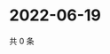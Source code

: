 # 2022-06-19

共 0 条

<!-- BEGIN WEIBO -->
<!-- 最后更新时间 Sun Jun 19 2022 05:13:15 GMT+0800 (China Standard Time) -->

<!-- END WEIBO -->
